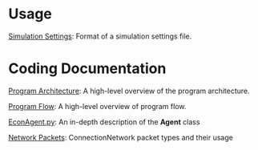 # Usage
[Simulation Settings](Usage/SimulationSettings.md): Format of a simulation settings file.

# Coding Documentation
[Program Architecture](Coding/ProgramArchitecture.md): A high-level overview of the program architecture.

[Program Flow](Coding/ProgramFlow.md): A high-level overview of program flow.

[EconAgent.py](Coding/EconAgent.md): An in-depth description of the **Agent** class

[Network Packets](Coding/NetworkPackets.md): ConnectionNetwork packet types and their usage